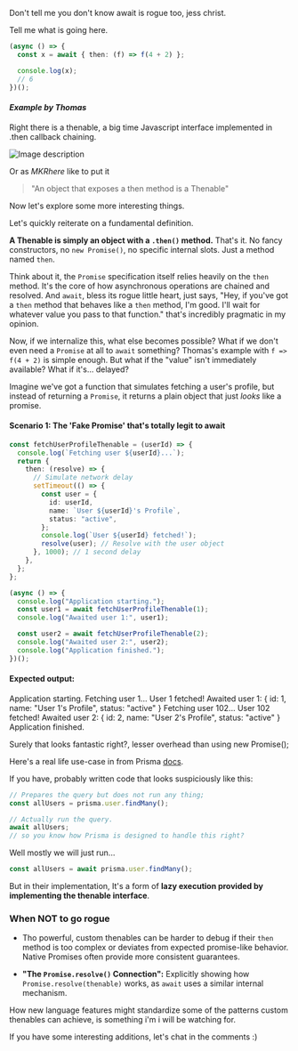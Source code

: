 <docmach type="wrapper" file="fragments/post-structure.html" replacement="content" params="
author:Friday Candour;
author_title: Software Developer;
time_created: Apr 1 2025;
time_to_read: 8 min;
title: Javascript await was rogue all along;
topic: Development;
author_img: https://avatars.githubusercontent.com/u/75016347;
image: /post-images/then.png;
" >

<docmach type="function" params="tags:Js,await,thenable,then,Promise" file="fragments/tags.js" />

Don't tell me you don't know await is rogue too, jess christ.

Tell me what is going here.

```ts
(async () => {
  const x = await { then: (f) => f(4 + 2) };

  console.log(x);
  // 6
})();
```

#### _Example by Thomas_

Right there is a thenable, a big time Javascript interface implemented in .then callback chaining.

![Image description](/post-images/thenable-meaning.jpg)

Or as _MKRhere_ like to put it

> "An object that exposes a then method is a Thenable"

Now let's explore some more interesting things.

Let's quickly reiterate on a fundamental definition.

**A Thenable is simply an object with a `.then()` method.** That's it. No fancy constructors, no `new Promise()`, no specific internal slots. Just a method named `then`.

Think about it, the `Promise` specification itself relies heavily on the `then` method. It's the core of how asynchronous operations are chained and resolved. And `await`, bless its rogue little heart, just says, "Hey, if you've got a `then` method that behaves like a `then` method, I'm good. I'll wait for whatever value you pass to that function." that's incredibly pragmatic in my opinion.

Now, if we internalize this, what else becomes possible? What if we don't even need a `Promise` at all to `await` something? Thomas's example with `f => f(4 + 2)` is simple enough. But what if the "value" isn't immediately available? What if it's... delayed?

Imagine we've got a function that simulates fetching a user's profile, but instead of returning a `Promise`, it returns a plain object that just _looks_ like a promise.

#### Scenario 1: The 'Fake Promise' that's totally legit to await

```ts
const fetchUserProfileThenable = (userId) => {
  console.log(`Fetching user ${userId}...`);
  return {
    then: (resolve) => {
      // Simulate network delay
      setTimeout(() => {
        const user = {
          id: userId,
          name: `User ${userId}'s Profile`,
          status: "active",
        };
        console.log(`User ${userId} fetched!`);
        resolve(user); // Resolve with the user object
      }, 1000); // 1 second delay
    },
  };
};

(async () => {
  console.log("Application starting.");
  const user1 = await fetchUserProfileThenable(1);
  console.log("Awaited user 1:", user1);

  const user2 = await fetchUserProfileThenable(2);
  console.log("Awaited user 2:", user2);
  console.log("Application finished.");
})();
```

#### Expected output:

Application starting.
Fetching user 1...
User 1 fetched!
Awaited user 1: { id: 1, name: "User 1's Profile", status: "active" }
Fetching user 102...
User 102 fetched!
Awaited user 2: { id: 2, name: "User 2's Profile", status: "active" }
Application finished.

Surely that looks fantastic right?, lesser overhead than using new Promise();

Here's a real life use-case in from Prisma [docs](<https://www.prisma.io/docs/orm/overview/introduction/what-is-prisma#:~:text=const%20allUsers%20%3D%20await%20prisma.user.findMany()>).

If you have, probably written code that looks suspiciously like this:

```typescript
// Prepares the query but does not run any thing;
const allUsers = prisma.user.findMany();

// Actually run the query.
await allUsers;
// so you know how Prisma is designed to handle this right?
```

Well mostly we will just run...

```ts
const allUsers = await prisma.user.findMany();
```

But in their implementation, It's a form of **lazy execution provided by implementing the thenable interface**.

### When NOT to go rogue

- Tho powerful, custom thenables can be harder to debug if their `then` method is too complex or deviates from expected promise-like behavior. Native Promises often provide more consistent guarantees.

- **"The `Promise.resolve()` Connection":** Explicitly showing how `Promise.resolve(thenable)` works, as `await` uses a similar internal mechanism.

How new language features might standardize some of the patterns custom thenables can achieve, is something i'm i will be watching for.

If you have some interesting additions, let's chat in the comments :)

</docmach>
